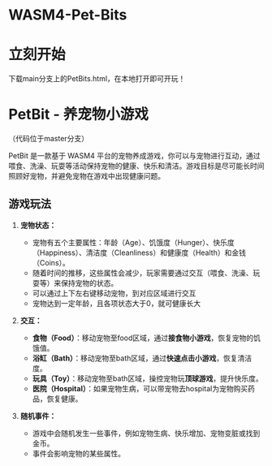 # WASM4-Pet-Bits

# 立刻开始
下载main分支上的PetBits.html，在本地打开即可开玩！

# PetBit - 养宠物小游戏
（代码位于master分支）

PetBit 是一款基于 WASM4 平台的宠物养成游戏，你可以与宠物进行互动，通过喂食、洗澡、玩耍等活动保持宠物的健康、快乐和清洁。游戏目标是尽可能长时间照顾好宠物，并避免宠物在游戏中出现健康问题。

## 游戏玩法

1. **宠物状态：**
   - 宠物有五个主要属性：年龄（Age）、饥饿度（Hunger）、快乐度（Happiness）、清洁度（Cleanliness）和健康度（Health）和金钱（Coins）。
   - 随着时间的推移，这些属性会减少，玩家需要通过交互（喂食、洗澡、玩耍等）来保持宠物的状态。
   - 可以通过上下左右键移动宠物，到对应区域进行交互
   - 宠物达到一定年龄，且各项状态大于0，就可健康长大

2. **交互：**
   - **食物（Food）**：移动宠物至food区域，通过**接食物小游戏**，恢复宠物的饥饿值。
   - **浴缸（Bath）**：移动宠物至bath区域，通过**快速点击小游戏**，恢复清洁度。
   - **玩具（Toy）**：移动宠物至bath区域，操控宠物玩**顶球游戏**，提升快乐度。
   - **医院（Hospital）**：如果宠物生病，可以带宠物去hospital为宠物购买药品，恢复健康。

3. **随机事件：**
   - 游戏中会随机发生一些事件，例如宠物生病、快乐增加、宠物变脏或找到金币。
   - 事件会影响宠物的某些属性。
